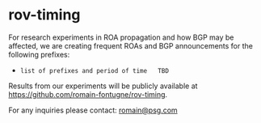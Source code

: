 # rov-timing

For research experiments in ROA propagation and how BGP may be affected, we are creating frequent ROAs and BGP announcements for the following prefixes:
- `list of prefixes and period of time   TBD`


Results from our experiments will be publicly available at https://github.com/romain-fontugne/rov-timing.

For any inquiries please contact: romain@psg.com
